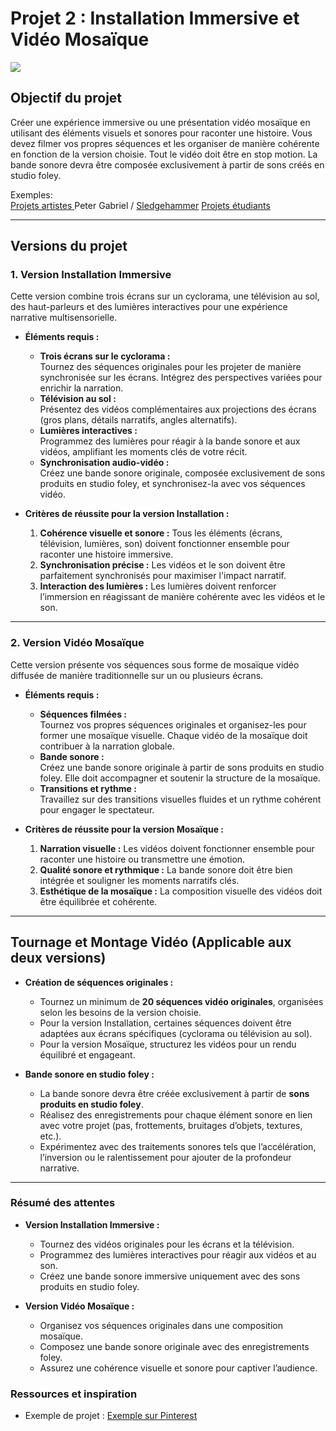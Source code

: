  
# Projet 2 : Installation Immersive et Vidéo Mosaïque  

![](assets/image/installation_01.png)



## Objectif du projet
Créer une expérience immersive ou une présentation vidéo mosaïque en utilisant des éléments visuels et sonores pour raconter une histoire. Vous devez filmer vos propres séquences et les organiser de manière cohérente en fonction de la version choisie. Tout le vidéo doit être en stop motion. La bande sonore devra être composée exclusivement à partir de sons créés en studio foley. 

Exemples:  
[Projets artistes ](https://cmontmorency365-my.sharepoint.com/:w:/g/personal/flpilote_cmontmorency_qc_ca/EdWLzr5Q0PdOnqxowv9_kBYBJzHbx4gT3zch9B2hIO3jzw?e=84Ld9o)
Peter Gabriel / [Sledgehammer](https://www.youtube.com/watch?time_continue=70&v=OJWJE0x7T4Q&embeds_referring_euri=https%3A%2F%2Fwww.google.com%2Fsearch%3Fq%3DSledgehammer%26oq%3DSledgehammer%26gs_lcrp%3DEgRlZGdlKg8IABBFGDkYgwEYsQMYgAQyDwgAEEUYORiDARixAxiABDIHCAE&source_ve_path=MjM4NTE)
[Projets étudiants ](https://cmontmorency365-my.sharepoint.com/:f:/g/personal/flpilote_cmontmorency_qc_ca/EkQK-75DZ6ZKge5Gw28avGkBbotBFpVJNPc_3vEXtZsHIw?e=9dbCMl)



---

## Versions du projet

### **1. Version Installation Immersive**
Cette version combine trois écrans sur un cyclorama, une télévision au sol, des haut-parleurs et des lumières interactives pour une expérience narrative multisensorielle.

- **Éléments requis :**
  - **Trois écrans sur le cyclorama :**  
    Tournez des séquences originales pour les projeter de manière synchronisée sur les écrans. Intégrez des perspectives variées pour enrichir la narration.
  - **Télévision au sol :**  
    Présentez des vidéos complémentaires aux projections des écrans (gros plans, détails narratifs, angles alternatifs).
  - **Lumières interactives :**  
    Programmez des lumières pour réagir à la bande sonore et aux vidéos, amplifiant les moments clés de votre récit.
  - **Synchronisation audio-vidéo :**  
    Créez une bande sonore originale, composée exclusivement de sons produits en studio foley, et synchronisez-la avec vos séquences vidéo.

- **Critères de réussite pour la version Installation :**
  1. **Cohérence visuelle et sonore :** Tous les éléments (écrans, télévision, lumières, son) doivent fonctionner ensemble pour raconter une histoire immersive.
  2. **Synchronisation précise :** Les vidéos et le son doivent être parfaitement synchronisés pour maximiser l'impact narratif.
  3. **Interaction des lumières :** Les lumières doivent renforcer l’immersion en réagissant de manière cohérente avec les vidéos et le son.

---

### **2. Version Vidéo Mosaïque**
Cette version présente vos séquences sous forme de mosaïque vidéo diffusée de manière traditionnelle sur un ou plusieurs écrans.

- **Éléments requis :**
  - **Séquences filmées :**  
    Tournez vos propres séquences originales et organisez-les pour former une mosaïque visuelle. Chaque vidéo de la mosaïque doit contribuer à la narration globale.
  - **Bande sonore :**  
    Créez une bande sonore originale à partir de sons produits en studio foley. Elle doit accompagner et soutenir la structure de la mosaïque.
  - **Transitions et rythme :**  
    Travaillez sur des transitions visuelles fluides et un rythme cohérent pour engager le spectateur.

- **Critères de réussite pour la version Mosaïque :**
  1. **Narration visuelle :** Les vidéos doivent fonctionner ensemble pour raconter une histoire ou transmettre une émotion.
  2. **Qualité sonore et rythmique :** La bande sonore doit être bien intégrée et souligner les moments narratifs clés.
  3. **Esthétique de la mosaïque :** La composition visuelle des vidéos doit être équilibrée et cohérente.

---

## Tournage et Montage Vidéo (Applicable aux deux versions)

- **Création de séquences originales :**
  - Tournez un minimum de **20 séquences vidéo originales**, organisées selon les besoins de la version choisie.
  - Pour la version Installation, certaines séquences doivent être adaptées aux écrans spécifiques (cyclorama ou télévision au sol).
  - Pour la version Mosaïque, structurez les vidéos pour un rendu équilibré et engageant.

- **Bande sonore en studio foley :**
  - La bande sonore devra être créée exclusivement à partir de **sons produits en studio foley**.  
  - Réalisez des enregistrements pour chaque élément sonore en lien avec votre projet (pas, frottements, bruitages d’objets, textures, etc.).
  - Expérimentez avec des traitements sonores tels que l’accélération, l’inversion ou le ralentissement pour ajouter de la profondeur narrative.

---

### Résumé des attentes

- **Version Installation Immersive :**
  - Tournez des vidéos originales pour les écrans et la télévision.
  - Programmez des lumières interactives pour réagir aux vidéos et au son.
  - Créez une bande sonore immersive uniquement avec des sons produits en studio foley.

- **Version Vidéo Mosaïque :**
  - Organisez vos séquences originales dans une composition mosaïque.
  - Composez une bande sonore originale avec des enregistrements foley.
  - Assurez une cohérence visuelle et sonore pour captiver l’audience.

### Ressources et inspiration

- Exemple de projet : [Exemple sur Pinterest](https://pin.it/77S2ohipa)
